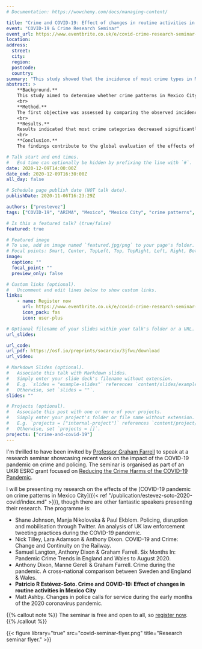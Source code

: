 ```yaml
---
# Documentation: https://wowchemy.com/docs/managing-content/

title: "Crime and COVID-19: Effect of changes in routine activities in Mexico City"
event: "COVID-19 & Crime Research Seminar"
event_url: https://www.eventbrite.co.uk/e/covid-crime-research-seminar-tickets-126515799161
location:
address:
  street:
  city:
  region:
  postcode:
  country:
summary: "This study showed that the incidence of most crime types in Mexico City decreased during the COVID-19 pandemic. Furthermore, it also showed that some of the decreases were associated with the reduction of crime opportunities related to the disruption of routine activities."
abstract: >
    **Background.**
    This study aimed to determine whether crime patterns in Mexico City changed due to the COVID-19 pandemic, and to test whether any changes observed were associated with the disruption of routine activities.
    <br>
    **Method.**
    The first objective was assessed by comparing the observed incidence of crime after the COVID-19 pandemic was detected in the country with that expected based on ARIMA forecasts based on the pre-pandemic trends. The second objective was assessed by examining the association between crime incidence and the number of passengers on public transport using regressions with ARIMA errors.
    <br>
    **Results.**
    Results indicated that most crime categories decreased significantly after the pandemic was detected in the country or after a national lockdown was instituted. Furthermore, the study found that most of the declines observed were associated with the reductions seen in public transport passenger numbers. However, the declines predicted by the changes in mobility were not always consistent nor as large as those observed.
    <br>
    **Conclusion.**
    The findings contribute to the global evaluation of the effects of COVID-19 on crime and propose a robust method to explicitly test whether the changes observed are associated with changes in routine activities.

# Talk start and end times.
#   End time can optionally be hidden by prefixing the line with `#`.
date: 2020-12-09T14:00:00Z
date_end: 2020-12-09T16:30:00Z
all_day: false

# Schedule page publish date (NOT talk date).
publishDate: 2020-11-06T16:23:29Z

authors: ["prestevez"]
tags: ["COVID-19", "ARIMA", "Mexico", "Mexico City", "crime patterns", "crimes"]

# Is this a featured talk? (true/false)
featured: true

# Featured image
# To use, add an image named `featured.jpg/png` to your page's folder.
# Focal points: Smart, Center, TopLeft, Top, TopRight, Left, Right, BottomLeft, Bottom, BottomRight.
image:
  caption: ""
  focal_point: ""
  preview_only: false

# Custom links (optional).
#   Uncomment and edit lines below to show custom links.
links:
    - name: Register now
      url: https://www.eventbrite.co.uk/e/covid-crime-research-seminar-tickets-126515799161
      icon_pack: fas
      icon: user-plus

# Optional filename of your slides within your talk's folder or a URL.
url_slides:

url_code:
url_pdf: https://osf.io/preprints/socarxiv/3jfwu/download
url_video:

# Markdown Slides (optional).
#   Associate this talk with Markdown slides.
#   Simply enter your slide deck's filename without extension.
#   E.g. `slides = "example-slides"` references `content/slides/example-slides.md`.
#   Otherwise, set `slides = ""`.
slides: ""

# Projects (optional).
#   Associate this post with one or more of your projects.
#   Simply enter your project's folder or file name without extension.
#   E.g. `projects = ["internal-project"]` references `content/project/deep-learning/index.md`.
#   Otherwise, set `projects = []`.
projects: ["crime-and-covid-19"]
---
```


I'm thrilled to have been invited by [Professor Graham Farrell](https://essl.leeds.ac.uk/law/staff/193/professor-graham-farrell) to speak at a research seminar showcasing recent work on the impact of the COVID-19 pandemic on crime and policing. The seminar is organised as part of an UKRI ESRC grant focused on [Reducing the Crime Harms of the COVID-19 Pandemic](https://covid19-crime.com/).

I will be presenting my research on the effects of the [COVID-19 pandemic on crime patterns in Mexico City]({{< ref "/publication/estevez-soto-2020-covid/index.md" >}}), though there are other fantastic speakers presenting their research. The programme is:

- Shane Johnson, Manja Nikolovska & Paul Ekblom. Policing, disruption and mobilisation through Twitter. An analysis of UK law enforcement tweeting practices during the COVID-19 pandemic.
- Nick Tilley, Lara Adamson & Anthony Dixon. COVID-19 and Crime: Change and Continuity on the Railway.
- Samuel Langton, Anthony Dixon & Graham Farrell. Six Months In: Pandemic Crime Trends in England and Wales to August 2020.
- Anthony Dixon, Manne Gerell & Graham Farrell. Crime during the pandemic. A cross-national comparison between Sweden and England & Wales.
- **Patricio R Estévez-Soto. Crime and COVID-19: Effect of changes in routine activities in Mexico City**
- Matt Ashby. Changes in police calls for service during the early months of the 2020 coronavirus pandemic.


{{% callout note %}}
The seminar is free and open to all, so [register now](https://www.eventbrite.co.uk/e/covid-crime-research-seminar-tickets-126515799161).
{{% /callout %}}


{{< figure library="true" src="covid-seminar-flyer.png" title="Research seminar flyer." >}}
